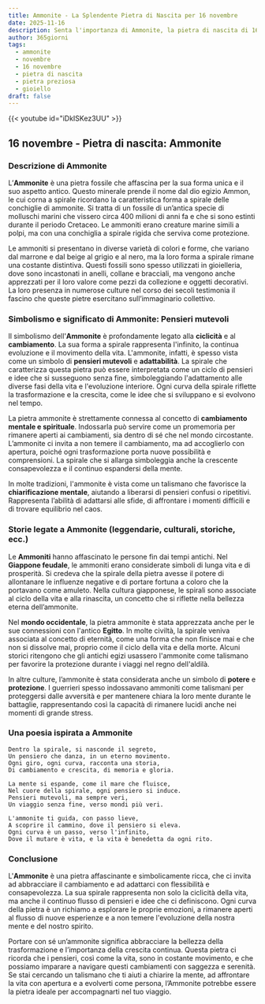 ```yaml
---
title: Ammonite - La Splendente Pietra di Nascita per 16 novembre
date: 2025-11-16
description: Senta l'importanza di Ammonite, la pietra di nascita di 16 novembre che simboleggia Pensieri mutevoli. Lasci che la sua bellezza e il suo significato illuminino la sua giornata.
author: 365giorni
tags:
  - ammonite
  - novembre
  - 16 novembre
  - pietra di nascita
  - pietra preziosa
  - gioiello
draft: false
---
```


{{< youtube id="iDkISKez3UU" >}}

## 16 novembre - Pietra di nascita: Ammonite

### Descrizione di Ammonite

L’**Ammonite** è una pietra fossile che affascina per la sua forma unica e il suo aspetto antico. Questo minerale prende il nome dal dio egizio Ammon, le cui corna a spirale ricordano la caratteristica forma a spirale delle conchiglie di ammonite. Si tratta di un fossile di un’antica specie di molluschi marini che vissero circa 400 milioni di anni fa e che si sono estinti durante il periodo Cretaceo. Le ammoniti erano creature marine simili a polpi, ma con una conchiglia a spirale rigida che serviva come protezione.

Le ammoniti si presentano in diverse varietà di colori e forme, che variano dal marrone e dal beige al grigio e al nero, ma la loro forma a spirale rimane una costante distintiva. Questi fossili sono spesso utilizzati in gioielleria, dove sono incastonati in anelli, collane e bracciali, ma vengono anche apprezzati per il loro valore come pezzi da collezione e oggetti decorativi. La loro presenza in numerose culture nel corso dei secoli testimonia il fascino che queste pietre esercitano sull’immaginario collettivo.

### Simbolismo e significato di Ammonite: Pensieri mutevoli

Il simbolismo dell'**Ammonite** è profondamente legato alla **ciclicità** e al **cambiamento**. La sua forma a spirale rappresenta l'infinito, la continua evoluzione e il movimento della vita. L'ammonite, infatti, è spesso vista come un simbolo di **pensieri mutevoli** e **adattabilità**. La spirale che caratterizza questa pietra può essere interpretata come un ciclo di pensieri e idee che si susseguono senza fine, simboleggiando l'adattamento alle diverse fasi della vita e l'evoluzione interiore. Ogni curva della spirale riflette la trasformazione e la crescita, come le idee che si sviluppano e si evolvono nel tempo.

La pietra ammonite è strettamente connessa al concetto di **cambiamento mentale e spirituale**. Indossarla può servire come un promemoria per rimanere aperti ai cambiamenti, sia dentro di sé che nel mondo circostante. L’ammonite ci invita a non temere il cambiamento, ma ad accoglierlo con apertura, poiché ogni trasformazione porta nuove possibilità e comprensioni. La spirale che si allarga simboleggia anche la crescente consapevolezza e il continuo espandersi della mente.

In molte tradizioni, l'ammonite è vista come un talismano che favorisce la **chiarificazione mentale**, aiutando a liberarsi di pensieri confusi o ripetitivi. Rappresenta l’abilità di adattarsi alle sfide, di affrontare i momenti difficili e di trovare equilibrio nel caos.

### Storie legate a Ammonite (leggendarie, culturali, storiche, ecc.)

Le **Ammoniti** hanno affascinato le persone fin dai tempi antichi. Nel **Giappone feudale**, le ammoniti erano considerate simboli di lunga vita e di prosperità. Si credeva che la spirale della pietra avesse il potere di allontanare le influenze negative e di portare fortuna a coloro che la portavano come amuleto. Nella cultura giapponese, le spirali sono associate al ciclo della vita e alla rinascita, un concetto che si riflette nella bellezza eterna dell’ammonite.

Nel **mondo occidentale**, la pietra ammonite è stata apprezzata anche per le sue connessioni con l'antico **Egitto**. In molte civiltà, la spirale veniva associata al concetto di eternità, come una forma che non finisce mai e che non si dissolve mai, proprio come il ciclo della vita e della morte. Alcuni storici ritengono che gli antichi egizi usassero l'ammonite come talismano per favorire la protezione durante i viaggi nel regno dell'aldilà.

In altre culture, l’ammonite è stata considerata anche un simbolo di **potere** e **protezione**. I guerrieri spesso indossavano ammoniti come talismani per proteggersi dalle avversità e per mantenere chiara la loro mente durante le battaglie, rappresentando così la capacità di rimanere lucidi anche nei momenti di grande stress.

### Una poesia ispirata a Ammonite

```
Dentro la spirale, si nasconde il segreto,
Un pensiero che danza, in un eterno movimento.
Ogni giro, ogni curva, racconta una storia,
Di cambiamento e crescita, di memoria e gloria.

La mente si espande, come il mare che fluisce,
Nel cuore della spirale, ogni pensiero si induce.
Pensieri mutevoli, ma sempre veri,
Un viaggio senza fine, verso mondi più veri.

L'ammonite ti guida, con passo lieve,
A scoprire il cammino, dove il pensiero si eleva.
Ogni curva è un passo, verso l'infinito,
Dove il mutare è vita, e la vita è benedetta da ogni rito.
```

### Conclusione

L'**Ammonite** è una pietra affascinante e simbolicamente ricca, che ci invita ad abbracciare il cambiamento e ad adattarci con flessibilità e consapevolezza. La sua spirale rappresenta non solo la ciclicità della vita, ma anche il continuo flusso di pensieri e idee che ci definiscono. Ogni curva della pietra è un richiamo a esplorare le proprie emozioni, a rimanere aperti al flusso di nuove esperienze e a non temere l'evoluzione della nostra mente e del nostro spirito.

Portare con sé un’ammonite significa abbracciare la bellezza della trasformazione e l’importanza della crescita continua. Questa pietra ci ricorda che i pensieri, così come la vita, sono in costante movimento, e che possiamo imparare a navigare questi cambiamenti con saggezza e serenità. Se stai cercando un talismano che ti aiuti a chiarire la mente, ad affrontare la vita con apertura e a evolverti come persona, l’Ammonite potrebbe essere la pietra ideale per accompagnarti nel tuo viaggio.